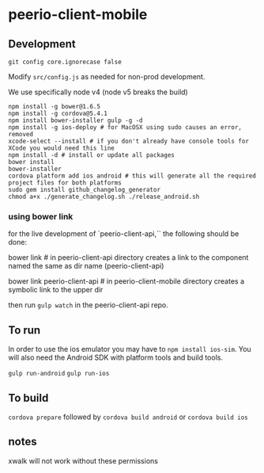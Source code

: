 # peerio-client-mobile

## Development

`git config core.ignorecase false`

Modify `src/config.js` as needed for non-prod development.

We use specifically node v4 (node v5 breaks the build)

```
npm install -g bower@1.6.5
npm install -g cordova@5.4.1
npm install bower-installer gulp -g -d
npm install -g ios-deploy # for MacOSX using sudo causes an error, removed
xcode-select --install # if you don't already have console tools for XCode you would need this line
npm install -d # install or update all packages
bower install
bower-installer
cordova platform add ios android # this will generate all the required project files for both platforms
sudo gem install github_changelog_generator
chmod a+x ./generate_changelog.sh ./release_android.sh
```

### using bower link

for the live development of `peerio-client-api,`` the following should be done:

bower link # in peerio-client-api directory creates a link to the component named the same as dir name (peerio-client-api)

bower link peerio-client-api # in peerio-client-mobile directory creates a symbolic link to the upper dir

then run `gulp watch` in the peerio-client-api repo.

## To run

In order to use the ios emulator you may have to `npm install ios-sim`. You will also need the Android SDK with platform tools and build tools. 

`gulp run-android`
`gulp run-ios`

## To build

`cordova prepare` followed by `cordova build android` or `cordova build ios`

## notes
xwalk will not work without these permissions
<uses-permission android:name="android.permission.ACCESS_WIFI_STATE" />
<uses-permission android:name="android.permission.ACCESS_NETWORK_STATE" />
